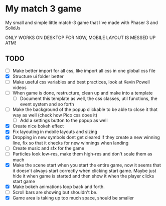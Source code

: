 # My match 3 game

My small and simple little match-3 game that I've made with Phaser 3 and SolidJs

ONLY WORKS ON DESKTOP FOR NOW, MOBILE LAYOUT IS MESSED UP ATM!

## TODO

-   [ ] Make better import for all css, like import all css in one global css file
-   [X] Structure ui folder better
-   [ ] Make useful css variables and best practices, look at Kevin Powell videos
-   [ ] When game is done, restructure, clean up and make into a template
    -   [ ] Document this template as well, the css classes, util functions, the event system and so forth
-   [ ] Make the background of the popup clickable to be able to close it that way as well (check how Pico css does it)
    -   [ ] Add a settings button to the popup as well
-   [X] Create nice bokeh effect
-   [X] Fix layouting in mobile layouts and sizing
-   [X] Dropping in new symbols dont get cleared if they create a new winning line, fix so that it checks for new winnings when landing
-   [ ] Create music and sfx for the game
-   [ ] Particles look low-res, make them high-res and don't scale them as much
-   [X] Make the scene start when you start the entire game, now it seems that it doesn't always start correctly when clicking start game. Maybe just hide it when game is started and then show it when the player clicks start game
-   [X] Make bokeh animations loop back and forth.
-   [ ] Scroll bars are showing but shouldn't be.
-   [X] Game area is taking up too much space, should be smaller
